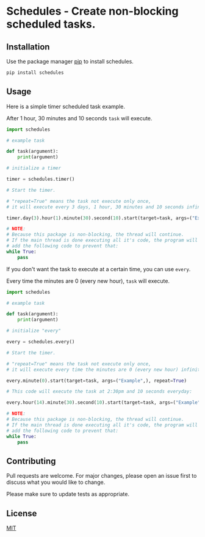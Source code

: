 
# Schedules - Create non-blocking scheduled tasks.

## Installation

Use the package manager [pip](https://pip.pypa.io/en/stable/) to install schedules.

```bash
pip install schedules
```

## Usage

Here is a simple timer scheduled task example.

After 1 hour, 30 minutes and 10 seconds `task` will execute.

```python
import schedules

# example task

def task(argument):
    print(argument)

# initialize a timer

timer = schedules.timer()

# Start the timer.

# "repeat=True" means the task not execute only once,
# it will execute every 3 days, 1 hour, 30 minutes and 10 seconds infinite times.

timer.day(3).hour(1).minute(30).second(10).start(target=task, args=("Example",), repeat=True)

# NOTE:
# Because this package is non-blocking, the thread will continue.
# If the main thread is done executing all it's code, the program will exit.
# add the following code to prevent that:
while True:
    pass
```

If you don't want the task to execute at a certain time, you can use `every`.

Every time the minutes are 0 (every new hour), `task` will execute.

```python
import schedules

# example task

def task(argument):
    print(argument)

# initialize "every"

every = schedules.every()

# Start the timer.

# "repeat=True" means the task not execute only once,
# it will execute every time the minutes are 0 (every new hour) infinite times.

every.minute(0).start(target=task, args=("Example",), repeat=True)

# This code will execute the task at 2:30pm and 10 seconds everyday:

every.hour(14).minute(30).second(10).start(target=task, args=("Example",), repeat=True)

# NOTE:
# Because this package is non-blocking, the thread will continue.
# If the main thread is done executing all it's code, the program will exit.
# add the following code to prevent that:
while True:
    pass
```

## Contributing
Pull requests are welcome. For major changes, please open an issue first to discuss what you would like to change.

Please make sure to update tests as appropriate.

## License
[MIT](https://choosealicense.com/licenses/mit/)